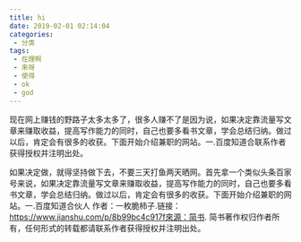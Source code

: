 ```yaml
---
title: hi
date: 2019-02-01 02:14:04
categories:
 - 分类
tags:
 - 在理啊
 - 来呀
 - 使得
 - ok
 - god
---
```


现在网上赚钱的野路子太多太多了，很多人赚不了是因为说，如果决定靠流量写文章来赚取收益，提高写作能力的同时，自己也要多看书文章，学会总结归纳。做过以后，肯定会有很多的收获。下面开始介绍兼职的网站。一.百度知道合联系作者获得授权并注明出处。
<!--more-->
如果决定做，就得坚持做下去，不要三天打鱼两天晒网。首先拿一个类似头条百家号来说，如果决定靠流量写文章来赚取收益，提高写作能力的同时，自己也要多看书文章，学会总结归纳。做过以后，肯定会有很多的收获。下面开始介绍兼职的网站。一.百度知道合伙人
作者：一枚脆柿子.链接：https://www.jianshu.com/p/8b99bc4c917f來源：简书. 简书著作权归作者所有，任何形式的转载都请联系作者获得授权并注明出处。

